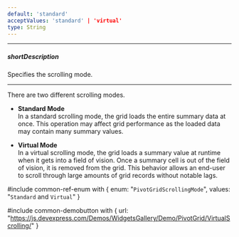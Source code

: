 ```yaml
---
default: 'standard'
acceptValues: 'standard' | 'virtual'
type: String
---
```

---
##### shortDescription
Specifies the scrolling mode.

---
There are two different scrolling modes.

- **Standard Mode**        
    In a standard scrolling mode, the grid loads the entire summary data at once. This operation may affect grid performance as the loaded data may contain many summary values.

- **Virtual Mode**        
    In a virtual scrolling mode, the grid loads a summary value at runtime when it gets into a field of vision. Once a summary cell is out of the field of vision, it is removed from the grid. This behavior allows an end-user to scroll through large amounts of grid records without notable lags.      
    
#include common-ref-enum with {
    enum: "`PivotGridScrollingMode`",
    values: "`Standard` and `Virtual`"
}

#include common-demobutton with {
    url: "https://js.devexpress.com/Demos/WidgetsGallery/Demo/PivotGrid/VirtualScrolling/"
}